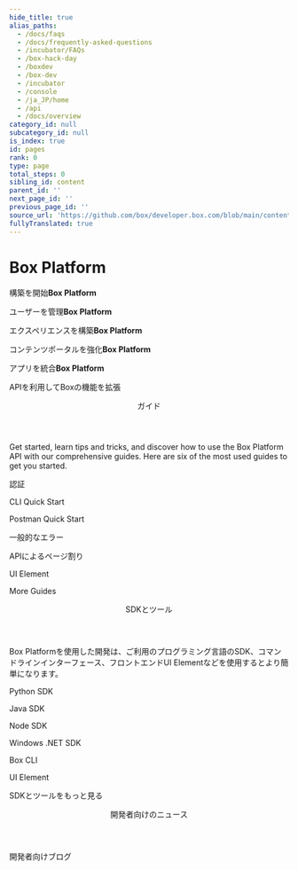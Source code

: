 ```yaml
---
hide_title: true
alias_paths:
  - /docs/faqs
  - /docs/frequently-asked-questions
  - /incubator/FAQs
  - /box-hack-day
  - /boxdev
  - /box-dev
  - /incubator
  - /console
  - /ja_JP/home
  - /api
  - /docs/overview
category_id: null
subcategory_id: null
is_index: true
id: pages
rank: 0
type: page
total_steps: 0
sibling_id: content
parent_id: ''
next_page_id: ''
previous_page_id: ''
source_url: 'https://github.com/box/developer.box.com/blob/main/content/pages/index.md'
fullyTranslated: true
---
```

# Box Platform

<Banner>

<BannerTitle>

構築を開始**Box Platform**

</BannerTitle>

<BannerTitle>

ユーザーを管理**Box Platform**

</BannerTitle>

<BannerTitle>

エクスペリエンスを構築**Box Platform**

</BannerTitle>

<BannerTitle>

コンテンツポータルを強化**Box Platform**

</BannerTitle>

<BannerTitle>

アプリを統合**Box Platform**

</BannerTitle>

APIを利用してBoxの機能を拡張

</Banner>

<Centered wide>

<Header to="/guides" centered>

ガイド

</Header>

<GuidesList>

Get started, learn tips and tricks, and discover how to use the Box Platform API with our comprehensive guides. Here are six of the most used guides to get you started.

<GuideList href="/guides/authentication/">

認証

</GuideList>

<GuideList href="/guides/cli/quick-start/">

CLI Quick Start

</GuideList>

<GuideList href="/guides/tooling/postman/quick-start/">

Postman Quick Start

</GuideList>

<GuideList href="/guides/api-calls/permissions-and-errors/common-errors/">

一般的なエラー

</GuideList>

<GuideList href="/guides/api-calls/pagination/offset-based/">

APIによるページ割り

</GuideList>

<GuideList href="/guides/embed/ui-elements/">

UI Element

</GuideList>

</GuidesList>

<More to="/guides" right>

More Guides

</More>

</Centered>

<Dark>

<Centered wide>

<Header to="/sdks-and-tools" centered>

SDKとツール

</Header>

<SDKS>

Box Platformを使用した開発は、ご利用のプログラミング言語のSDK、コマンドラインインターフェース、フロントエンドUI Elementなどを使用するとより簡単になります。

<SDK language="python" href="https://github.com/box/box-python-sdk">

Python SDK

</SDK>

<SDK language="java" href="https://github.com/box/box-java-sdk">

Java SDK

</SDK>

<SDK language="node" href="https://github.com/box/box-node-sdk">

Node SDK

</SDK>

<SDK language="dotnet" href="https://github.com/box/box-windows-sdk">

Windows .NET SDK

</SDK>

<SDK language="cli" href="https://github.com/box/boxcli">

Box CLI

</SDK>

<SDK language="uielements" href="https://github.com/box/box-ui-elements">

UI Element

</SDK>

</SDKS>

<More to="/sdks-and-tools" right>

SDKとツールをもっと見る

</More>

</Centered>

</Dark>

<Centered wide>

<Header to="https://medium.com/box-developer-blog" centered>

開発者向けのニュース

</Header>

<BlogCards>

</BlogCards>

<More to="https://medium.com/box-developer-blog" right>

開発者向けブログ

</More>

</Centered>
